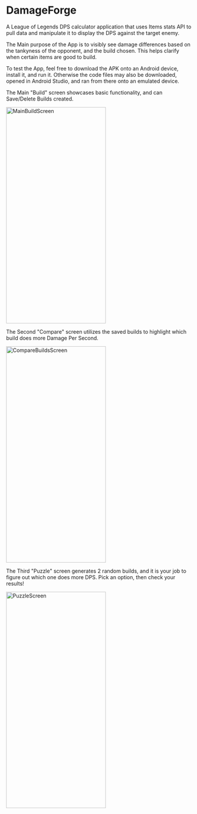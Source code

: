 # DamageForge
A League of Legends DPS calculator application that uses Items stats API to pull data and manipulate it to display the DPS against the target enemy.

The Main purpose of the App is to visibly see damage differences based on the tankyness of the opponent, and the build chosen.
This helps clarify when certain items are good to build.

To test the App, feel free to download the APK onto an Android device, install it, and run it.
Otherwise the code files may also be downloaded, opened in Android Studio, and ran from there onto an emulated device.

The Main "Build" screen showcases basic functionality, and can Save/Delete Builds created.

<img width="270" height="585" alt="MainBuildScreen" src="https://github.com/user-attachments/assets/80d8958c-2f1d-411b-8062-94c0ef83fd6a" />



The Second "Compare" screen utilizes the saved builds to highlight which build does more Damage Per Second.

<img width="270" height="585" alt="CompareBuildsScreen" src="https://github.com/user-attachments/assets/cfcf2332-b6fa-4927-afbd-95ea690ef98a" />



The Third "Puzzle" screen generates 2 random builds, and it is your job to figure out which one does more DPS. Pick an option, then check your results!

<img width="270" height="585" alt="PuzzleScreen" src="https://github.com/user-attachments/assets/4c095f53-7036-4501-a136-fa46d4f70524" />

